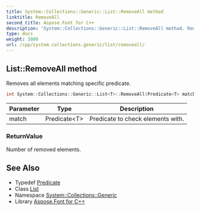 ```yaml
---
title: System::Collections::Generic::List::RemoveAll method
linktitle: RemoveAll
second_title: Aspose.Font for C++
description: 'System::Collections::Generic::List::RemoveAll method. Removes all elements matching specific predicate in C++.'
type: docs
weight: 3800
url: /cpp/system.collections.generic/list/removeall/
---
```

## List::RemoveAll method


Removes all elements matching specific predicate.

```cpp
int System::Collections::Generic::List<T>::RemoveAll(Predicate<T> match)
```


| Parameter | Type | Description |
| --- | --- | --- |
| match | Predicate\<T\> | Predicate to check elements with. |

### ReturnValue

Number of removed elements.

## See Also

* Typedef [Predicate](../../../system/predicate/)
* Class [List](../)
* Namespace [System::Collections::Generic](../../)
* Library [Aspose.Font for C++](../../../)
